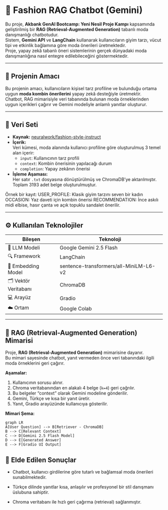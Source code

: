 # 🧥 Fashion RAG Chatbot (Gemini)

Bu proje, **Akbank GenAI Bootcamp: Yeni Nesil Proje Kampı** kapsamında geliştirilmiş bir **RAG (Retrieval-Augmented Generation)** tabanlı moda danışmanlığı chatbotudur.  
Sistem, **Gemini API** ve **LangChain** kullanarak kullanıcıların giyim tarzı, vücut tipi ve etkinlik bağlamına göre moda önerileri üretmektedir.  
Proje, yapay zekâ tabanlı öneri sistemlerinin gerçek dünyadaki moda danışmanlığına nasıl entegre edilebileceğini göstermektedir.

---

## 🎯 Projenin Amacı
Bu projenin amacı, kullanıcıların kişisel tarz profiline ve bulunduğu ortama uygun **moda kombin önerilerini** yapay zekâ desteğiyle üretmektir.  
Chatbot, RAG mimarisiyle veri tabanında bulunan moda örneklerinden uygun içerikleri çağırır ve Gemini modeliyle anlamlı yanıtlar oluşturur.

---

## 🧵 Veri Seti
- **Kaynak:** [neuralwork/fashion-style-instruct](https://huggingface.co/datasets/neuralwork/fashion-style-instruct)  
- **İçerik:**  
  Veri kümesi, moda alanında kullanıcı profiline göre oluşturulmuş 3 temel alan içerir:
  - `input`: Kullanıcının tarz profili  
  - `context`: Kombin önerisinin yapılacağı durum  
  - `completion`: Yapay zekânın önerisi  
- **İşleme Aşaması:**  
  Her satır `.txt` dosyasına dönüştürülmüş ve ChromaDB’ye aktarılmıştır.  
  Toplam 3193 adet belge oluşturulmuştur.  

Örnek bir kayıt:
USER_PROFILE: Klasik giyim tarzını seven bir kadın
OCCASION: Yaz daveti için kombin önerisi
RECOMMENDATION: İnce askılı midi elbise, hasır çanta ve açık topuklu sandalet önerilir.

---
## ⚙️ Kullanılan Teknolojiler

| Bileşen | Teknoloji |
|----------|------------|
| 💬 LLM Modeli | Google Gemini 2.5 Flash |
| 🔍 Framework | LangChain |
| 🧠 Embedding Model | sentence-transformers/all-MiniLM-L6-v2 |
| 🗂️ Vektör Veritabanı | ChromaDB |
| 💻 Arayüz | Gradio |
| ☁️ Ortam | Google Colab |

---

## 🧩 RAG (Retrieval-Augmented Generation) Mimarisi

Proje, **RAG (Retrieval-Augmented Generation)** mimarisine dayanır.  
Bu mimari sayesinde chatbot, yanıt vermeden önce veri tabanındaki ilgili moda örneklerini geri çağırır.

**Aşamalar:**
1. Kullanıcının sorusu alınır.  
2. Chroma veritabanından en alakalı 4 belge (`k=4`) geri çağrılır.  
3. Bu belgeler “context” olarak Gemini modeline gönderilir.  
4. Gemini, Türkçe ve kısa bir yanıt üretir.  
5. Yanıt, Gradio arayüzünde kullanıcıya gösterilir.

**Mimari Şema:**

```mermaid
graph LR
A[User Question] --> B[Retriever - ChromaDB]
B --> C[Relevant Context]
C --> D[Gemini 2.5 Flash Model]
D --> E[Generated Answer]
E --> F[Gradio UI Output]
```

## 🧠 Elde Edilen Sonuçlar

- Chatbot, kullanıcı girdilerine göre tutarlı ve bağlamsal moda önerileri sunabilmektedir.

- Türkçe dilinde yanıtlar kısa, anlaşılır ve profesyonel bir stil danışmanı üslubuna sahiptir.

- Chroma veritabanı ile hızlı geri çağırma (retrieval) sağlanmıştır.

